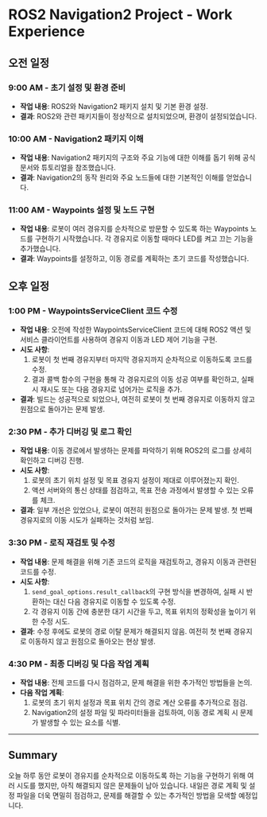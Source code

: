 
# ROS2 Navigation2 Project - Work Experience

## 오전 일정

### 9:00 AM - 초기 설정 및 환경 준비
- **작업 내용**: ROS2와 Navigation2 패키지 설치 및 기본 환경 설정.
- **결과**: ROS2와 관련 패키지들이 정상적으로 설치되었으며, 환경이 설정되었습니다.

### 10:00 AM - Navigation2 패키지 이해
- **작업 내용**: Navigation2 패키지의 구조와 주요 기능에 대한 이해를 돕기 위해 공식 문서와 튜토리얼을 참조했습니다.
- **결과**: Navigation2의 동작 원리와 주요 노드들에 대한 기본적인 이해를 얻었습니다.

### 11:00 AM - Waypoints 설정 및 노드 구현
- **작업 내용**: 로봇이 여러 경유지를 순차적으로 방문할 수 있도록 하는 Waypoints 노드를 구현하기 시작했습니다. 각 경유지로 이동할 때마다 LED를 켜고 끄는 기능을 추가했습니다.
- **결과**: Waypoints를 설정하고, 이동 경로를 계획하는 초기 코드를 작성했습니다.

## 오후 일정

### 1:00 PM - WaypointsServiceClient 코드 수정
- **작업 내용**: 오전에 작성한 WaypointsServiceClient 코드에 대해 ROS2 액션 및 서비스 클라이언트를 사용하여 경유지 이동과 LED 제어 기능을 구현.
- **시도 사항**:
    1. 로봇이 첫 번째 경유지부터 마지막 경유지까지 순차적으로 이동하도록 코드를 수정.
    2. 결과 콜백 함수의 구현을 통해 각 경유지로의 이동 성공 여부를 확인하고, 실패 시 재시도 또는 다음 경유지로 넘어가는 로직을 추가.
- **결과**: 빌드는 성공적으로 되었으나, 여전히 로봇이 첫 번째 경유지로 이동하지 않고 원점으로 돌아가는 문제 발생.

### 2:30 PM - 추가 디버깅 및 로그 확인
- **작업 내용**: 이동 경로에서 발생하는 문제를 파악하기 위해 ROS2의 로그를 상세히 확인하고 디버깅 진행.
- **시도 사항**:
    1. 로봇의 초기 위치 설정 및 목표 경유지 설정이 제대로 이루어졌는지 확인.
    2. 액션 서버와의 통신 상태를 점검하고, 목표 전송 과정에서 발생할 수 있는 오류를 체크.
- **결과**: 일부 개선은 있었으나, 로봇이 여전히 원점으로 돌아가는 문제 발생. 첫 번째 경유지로의 이동 시도가 실패하는 것처럼 보임.

### 3:30 PM - 로직 재검토 및 수정
- **작업 내용**: 문제 해결을 위해 기존 코드의 로직을 재검토하고, 경유지 이동과 관련된 코드를 수정.
- **시도 사항**:
    1. `send_goal_options.result_callback`의 구현 방식을 변경하여, 실패 시 반환하는 대신 다음 경유지로 이동할 수 있도록 수정.
    2. 각 경유지 이동 간에 충분한 대기 시간을 두고, 목표 위치의 정확성을 높이기 위한 수정 시도.
- **결과**: 수정 후에도 로봇의 경로 이탈 문제가 해결되지 않음. 여전히 첫 번째 경유지로 이동하지 않고 원점으로 돌아오는 현상 발생.

### 4:30 PM - 최종 디버깅 및 다음 작업 계획
- **작업 내용**: 전체 코드를 다시 점검하고, 문제 해결을 위한 추가적인 방법들을 논의.
- **다음 작업 계획**:
    1. 로봇의 초기 위치 설정과 목표 위치 간의 경로 계산 오류를 추가적으로 점검.
    2. Navigation2의 설정 파일 및 파라미터들을 검토하여, 이동 경로 계획 시 문제가 발생할 수 있는 요소를 식별.

---

## Summary
오늘 하루 동안 로봇이 경유지를 순차적으로 이동하도록 하는 기능을 구현하기 위해 여러 시도를 했지만, 아직 해결되지 않은 문제들이 남아 있습니다. 내일은 경로 계획 및 설정 파일을 더욱 면밀히 점검하고, 문제를 해결할 수 있는 추가적인 방법을 모색할 예정입니다.
